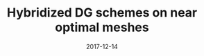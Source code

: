 ---
title: "Hybridized DG schemes on near optimal meshes"
collection: talks
type: "Talk"
permalink: /talks/2017-Hybridized-DG-schemes-on-near-optimal-meshes
date: 2017-12-14
venue: 'Seminar of Numerical Mathematics, Department of Numerical Mathematics, Charles University'
location: "Prague, Czech Republic"
---